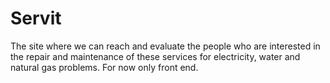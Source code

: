 # Servit
The site where we can reach and evaluate the people who are interested in the repair and maintenance of these services for electricity, water and natural gas problems. For now only front end.

